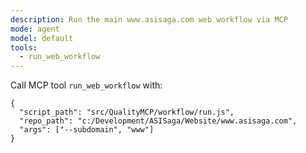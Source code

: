 ```yaml
---
description: Run the main www.asisaga.com web workflow via MCP
mode: agent
model: default
tools:
  - run_web_workflow
---
```


Call MCP tool `run_web_workflow` with:
```
{
  "script_path": "src/QualityMCP/workflow/run.js",
  "repo_path": "c:/Development/ASISaga/Website/www.asisaga.com",
  "args": ["--subdomain", "www"]
}
```
